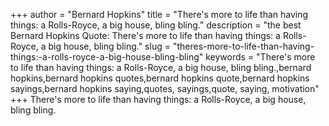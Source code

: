 +++
author = "Bernard Hopkins"
title = "There's more to life than having things: a Rolls-Royce, a big house, bling bling."
description = "the best Bernard Hopkins Quote: There's more to life than having things: a Rolls-Royce, a big house, bling bling."
slug = "theres-more-to-life-than-having-things:-a-rolls-royce-a-big-house-bling-bling"
keywords = "There's more to life than having things: a Rolls-Royce, a big house, bling bling.,bernard hopkins,bernard hopkins quotes,bernard hopkins quote,bernard hopkins sayings,bernard hopkins saying,quotes, sayings,quote, saying, motivation"
+++
There's more to life than having things: a Rolls-Royce, a big house, bling bling.
